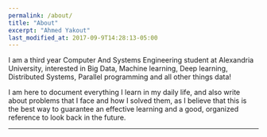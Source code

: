```yaml
---
permalink: /about/
title: "About"
excerpt: "Ahmed Yakout"
last_modified_at: 2017-09-9T14:28:13-05:00
---
```


I am a third year Computer And Systems Engineering student at Alexandria University, interested in Big Data, Machine learning, Deep learning, Distributed Systems, Parallel programming and all other things data!

I am here to document everything I learn in my daily life, and also write about problems that I face and how I solved them, as I believe that this is the best way to guarantee an effective learning and a good, organized reference to look back in the future.


[//]: # "I will write a blog post everyday, so hope you enjoy."

[//]: # "Since I am a big fan of Shortcuts, and hate using the mouse, I will post a Shortcut tip every week under the category **shortcuts-tips**."

---

